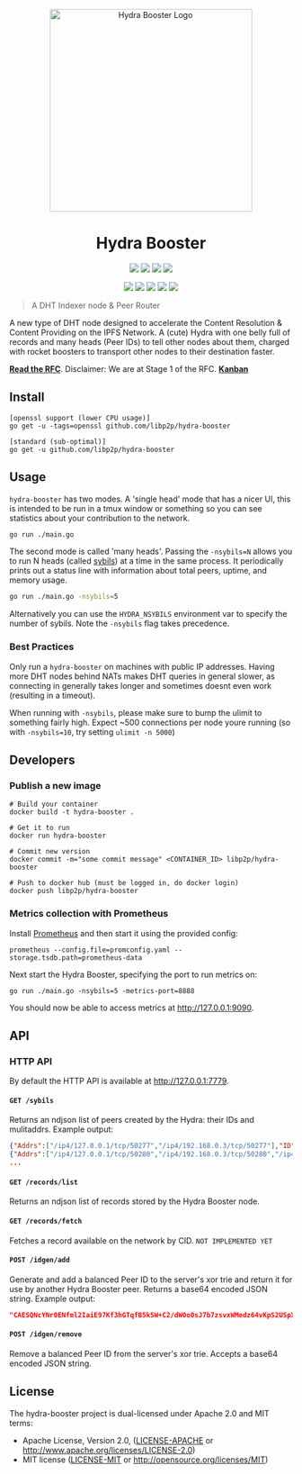 <p align="center">
  <img src="https://ipfs.io/ipfs/QmfRfm5EWe5hLT1XTS6ZURDo8Bg61z9RDzFiRYA1J9uY7J" width="360" alt="Hydra Booster Logo" />
</p>
<h1 align="center">Hydra Booster</h1>

<p align="center">
  <a href="http://protocol.ai"><img src="https://img.shields.io/badge/made%20by-Protocol%20Labs-blue.svg" /></a>
  <a href="http://libp2p.io/"><img src="https://img.shields.io/badge/project-libp2p-yellow.svg" /></a>
  <a href="http://webchat.freenode.net/?channels=%23libp2p"><img src="https://img.shields.io/badge/freenode-%23libp2p-yellow.svg" /></a>
  <a href="https://discuss.libp2p.io"><img src="https://img.shields.io/discourse/https/discuss.libp2p.io/posts.svg"/></a>
</p>

<p align="center">
  <a href="https://travis-ci.com/libp2p/hydra-booster"><img src="https://travis-ci.com/libp2p/hydra-booster.svg?branch=master"></a>
  <a href="https://codecov.io/gh/libp2p/hydra-booster"><img src="https://codecov.io/gh/libp2p/hydra-booster/branch/master/graph/badge.svg"></a>
  <a href="https://github.com/RichardLitt/standard-readme"><img src="https://img.shields.io/badge/readme%20style-standard-brightgreen.svg" /></a>
  <a href="https://godoc.org/github.com/libp2p/hydra-booster"><img src="http://img.shields.io/badge/godoc-reference-5272B4.svg" /></a>
  <a href=""><img src="https://img.shields.io/badge/golang-%3E%3D1.13.8-orange.svg" /></a>
  <br>
</p>

> A DHT Indexer node & Peer Router

A new type of DHT node designed to accelerate the Content Resolution & Content Providing on the IPFS Network. A (cute) Hydra with one belly full of records and many heads (Peer IDs) to tell other nodes about them, charged with rocket boosters to transport other nodes to their destination faster.

[**Read the RFC**](https://docs.google.com/document/d/1yA2fY5c0WIv3LCtJCPVesHzvCWt14OPv7QlHdV3ghgU).
Disclaimer: We are at Stage 1 of the RFC. [**Kanban**](https://app.zenhub.com/workspaces/hydra-booster-5e64ef0d1fa19e698b659cec/board?repos=245123455)

## Install

```
[openssl support (lower CPU usage)]
go get -u -tags=openssl github.com/libp2p/hydra-booster

[standard (sub-optimal)]
go get -u github.com/libp2p/hydra-booster
```

## Usage

`hydra-booster` has two modes. A 'single head' mode that has a nicer UI, this is intended to be run in a tmux window or something so you can see statistics about your contribution to the network.

```sh
go run ./main.go
```

The second mode is called 'many heads'. Passing the `-nsybils=N` allows you to run N heads (called [sybils](https://en.wikipedia.org/wiki/Sybil_attack)) at a time in the same process. It periodically prints out a status line with information about total peers, uptime, and memory usage.

```sh
go run ./main.go -nsybils=5
```

Alternatively you can use the `HYDRA_NSYBILS` environment var to specify the number of sybils. Note the `-nsybils` flag takes precedence.

### Best Practices

Only run a `hydra-booster` on machines with public IP addresses. Having more DHT nodes behind NATs makes DHT queries in general slower, as connecting in generally takes longer and sometimes doesnt even work (resulting in a timeout).

When running with `-nsybils`, please make sure to bump the ulimit to something fairly high. Expect ~500 connections per node youre running (so with `-nsybils=10`, try setting `ulimit -n 5000`)

## Developers

### Publish a new image

```console
# Build your container
docker build -t hydra-booster .

# Get it to run
docker run hydra-booster

# Commit new version
docker commit -m="some commit message" <CONTAINER_ID> libp2p/hydra-booster

# Push to docker hub (must be logged in, do docker login)
docker push libp2p/hydra-booster
```

### Metrics collection with Prometheus

Install [Prometheus](https://prometheus.io/) and then start it using the provided config:

```console
prometheus --config.file=promconfig.yaml --storage.tsdb.path=prometheus-data
```

Next start the Hydra Booster, specifying the port to run metrics on:

```console
go run ./main.go -nsybils=5 -metrics-port=8888
```

You should now be able to access metrics at http://127.0.0.1:9090.

## API

### HTTP API

By default the HTTP API is available at http://127.0.0.1:7779.

#### `GET /sybils`

Returns an ndjson list of peers created by the Hydra: their IDs and mulitaddrs. Example output:

```json
{"Addrs":["/ip4/127.0.0.1/tcp/50277","/ip4/192.168.0.3/tcp/50277"],"ID":"12D3KooWHacdCMnm4YKDJHn72HPTxc6LRGNzbrbyVEnuLFA3FXCZ"}
{"Addrs":["/ip4/127.0.0.1/tcp/50280","/ip4/192.168.0.3/tcp/50280","/ip4/90.198.150.147/tcp/50280"],"ID":"12D3KooWQnUpnw6xS2VrJw3WuCP8e92fsEDnh4tbqyrXW5AVJ7oe"}
...
```

#### `GET /records/list`

Returns an ndjson list of records stored by the Hydra Booster node.

#### `GET /records/fetch`

Fetches a record available on the network by CID. `NOT IMPLEMENTED YET`

#### `POST /idgen/add`

Generate and add a balanced Peer ID to the server's xor trie and return it for use by another Hydra Booster peer. Returns a base64 encoded JSON string. Example output:

```json
"CAESQNcYNr0ENfml2IaiE97Kf3hGTqfB5k5W+C2/dW0o0sJ7b7zsvxWMedz64vKpS2USpXFBKKM9tWDmcc22n3FBnow="
```

#### `POST /idgen/remove`

Remove a balanced Peer ID from the server's xor trie. Accepts a base64 encoded JSON string.

## License

The hydra-booster project is dual-licensed under Apache 2.0 and MIT terms:

- Apache License, Version 2.0, ([LICENSE-APACHE](./LICENSE-APACHE) or http://www.apache.org/licenses/LICENSE-2.0)
- MIT license ([LICENSE-MIT](./LICENSE-MIT) or http://opensource.org/licenses/MIT)
